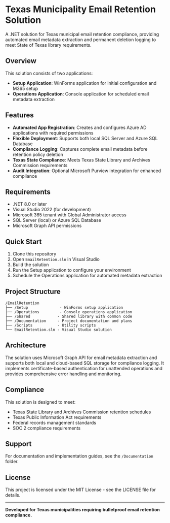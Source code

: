 # Texas Municipality Email Retention Solution

A .NET solution for Texas municipal email retention compliance, providing automated email metadata extraction and permanent deletion logging to meet State of Texas library requirements.

## Overview

This solution consists of two applications:
- **Setup Application**: WinForms application for initial configuration and M365 setup
- **Operations Application**: Console application for scheduled email metadata extraction

## Features

- **Automated App Registration**: Creates and configures Azure AD applications with required permissions
- **Flexible Deployment**: Supports both local SQL Server and Azure SQL Database
- **Compliance Logging**: Captures complete email metadata before retention policy deletion
- **Texas State Compliance**: Meets Texas State Library and Archives Commission requirements
- **Audit Integration**: Optional Microsoft Purview integration for enhanced compliance

## Requirements

- .NET 8.0 or later
- Visual Studio 2022 (for development)
- Microsoft 365 tenant with Global Administrator access
- SQL Server (local) or Azure SQL Database
- Microsoft Graph API permissions

## Quick Start

1. Clone this repository
2. Open `EmailRetention.sln` in Visual Studio
3. Build the solution
4. Run the Setup application to configure your environment
5. Schedule the Operations application for automated metadata extraction

## Project Structure

```
/EmailRetention
├── /Setup              - WinForms setup application
├── /Operations         - Console operations application
├── /Shared            - Shared library with common code
├── /Documentation     - Project documentation and plans
├── /Scripts           - Utility scripts
└── EmailRetention.sln - Visual Studio solution
```

## Architecture

The solution uses Microsoft Graph API for email metadata extraction and supports both local and cloud-based SQL storage for compliance logging. It implements certificate-based authentication for unattended operations and provides comprehensive error handling and monitoring.

## Compliance

This solution is designed to meet:
- Texas State Library and Archives Commission retention schedules
- Texas Public Information Act requirements
- Federal records management standards
- SOC 2 compliance requirements

## Support

For documentation and implementation guides, see the `/Documentation` folder.

## License

This project is licensed under the MIT License - see the LICENSE file for details.

---

**Developed for Texas municipalities requiring bulletproof email retention compliance.**